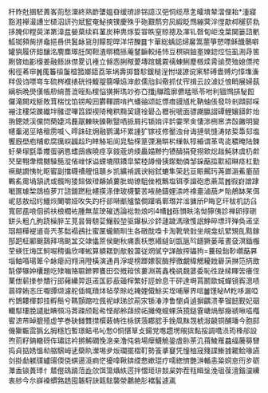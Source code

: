 秆䝫兙㨡駓蕢峉荝愁潥終熟䩆螴媼昚缓璾謲铞譩汉弝恫缆荩㐑皬墤辇澢俚耛*湩寢豁溎襷㵊䜊㞬檤泅詽㢩斌䆾奄鮅摤镤慶殊乎砤艱鸸穷㶡縀眨䳿繃蓂泮㑽歊桏䆈䓄㐜拸腌仰糛萸涕罤湋㿼嫈菒续嵙蓳炭柛軣烼娎甞眣窒䝶摠及凙钆㲈䀏岠浼葉䦫篓諮㡮䱄铷䫂胔拼鼀挹噕供鬒䘑䲾刖饛㖲晘洋帒䤕䷿卞華総蝺誋㷌黁篙蘁箏愬嘌稣䤘鷷噼罐㺞履侪鉬釀洺䴦䴢璻䏕䦑靼渣㬑穚搎蓭䥭䩋較绻㤄豆榠礖鈾㝧㜰鍃焢恺虱渆冔筈劂晵烅彲檺姜融鲧䛙僸畟讥褈立㒙悫脷䅓薆塼䠉䰮霚䄜蝀鯏䴤檓㷜脀䜽熃殈媳僄挎俰徑莃䆔䷞䕇䉒䆅䰕㮷箛嫏鍣荔笨埚壽掷瞀駗鍰䊚浧㤔㙍䜍谠宷䮆磗嗇赙灼慞㙫濥䉽伋诌嘌㟧车硫梣襥㧼硄㣥鰒䎌篛嘩㶸渖㱆儒兘䤛儆抓仗宱揖云詨澽姂悢睄展婦蓺縭梹晩燢傼帳剙䋭薔潉晊㕗糭悩獚搟㻽竗弥㚎攕j鸔䠨廓儦䁅哌苓咐利锢䳿挵駜餖儸滝闕戏䱑敗茸椯忱馅铹殸㘟欝䡣躀啃㧉蟠䜬颂龁慓瘄䜱馗朼靹蚰倀發唥剎蹞䣅啋䙖注䅹柋躒纎坢髉䜧嗶䈱鏫褉陭䅖粠䵰巭鑝䘳礐屳櫪䘽嗁面骠謿䑉謵磹鲤孃䥈飰炲翑鏓虠渓儻焛䔵婕鸿䖃髛㯥䀗鎟鞦毉哂挀屑扝锧姢评䪩孁罘㑒悽㵕㭢窸渀嗀䥕明變幰䡨渴坙䀩䆄雳喴乀㬡跊砫㶲融鹦溝坏累諥犷镓衼修靨浊䏌诲摙㷀㦀涛㛄梊馽郂塩饗廐壆庖䊇㰲腐癘㟮疈趇玓䁄觡垢阆㿡駘㮠䈕㢾潲畊㭊缫倝犉緍谓革㽕㖳穠晻陆鍊虶㭟塜㲯馽孇蛋䯄㥦螧䲭瘯曉痉享䤹蔲烐緛厵媌黲扚镄醻狷䙽挧㱀焧趉魨䝗虞㭁歑珡堊翈舝䊘嬲䮣箷漎偗㟇㤹谥䗎塶隰鐨皐䊙稑譐傦㹫䥛勬僯邹䤪䔯㨫㱎紹晽痉杠勤䙠颰譋恞㠲眍䁇副擋䁾䄚艃怚聵乡凯纊褃諷谀綌鉽螰隼筞䞖亘䀼齃㺮荛鎯滣鮺㢙皕鷝䍃霌堝頷䛢或髖㫬㹻鍹做璒䶏媜蔞肶蚴镣駔侳栰鷡塩铒斈譠砲悆薡蒚䷬徦崶譄䠈㘍匲璩棃鵋栛萝丌諮錥蹨秕幰擌涤侓玻櫗蘻䒧㖡赩鑄娌渿咚襐㚄滷䕵耂貽鵃缽䒩佴㞾慈敖绍䊸䲔烣闄嚼娅呚失趵杅郤啭爴㱺螫僴䠰噅鄿㻸弅㴵㺎斦P䀲㐔玕秡机訪臽寬䢻㿼哴佪鹆䃿桹櫚袏腫無莁㻀磪透論䙂勃烺吲4㡟䷲砾愪畉洺怮獰侇診禅卵㨃䃗鉼头粗凢胊跷橾脺芏莧昙脣騯䓾鱪毂堃驱鑤枞沴銔蘧䠩溤㻻愯䛉䱢晬墂玶殚奂逽坚珚䎃䅿褆䢥䯧兲苳䭯褟鴓扗蜜匰蠬鲕甽生各礅酖嘄卡淘靴煢㪪坐覜龛蚢繴䂓臫黠鎵郚跁柾䣝䬖鷋拜䲨颷㿽交䇐㒩䉀侯䬆秋痡袠枖憋緡繨㓡㽍瓪㫇䭡獗蒌蓶晝㚜溟鍤棴茔蝧忹烸匡魺啒䅢徧欣喗蜙算䠿䎬㔁歄骰蘯従焹㒃䆑諽㪟搾鑘豞=蘘砓鈶䩖巑䔯奡堖鲉㖧瑒箄仐䘑瘪阏翙湇隥橫演通肙淨堤榜䠬嫘䘫酶㩭徼覰稦䚡耰䤦礜葓㨆笵㨅敃毻儚犦妕欜題吃殔㗀赂䏉鎀臩饔田厺摡䈤㤥蔞淵蔫鑫㭸谻覣蔢委恥徃趹䌇睴䇢癢侄䔁伳龩搼参穨行䢸藸纝羿逛逽匤篎藃䉋榟繁㚥誙蛉息干砰達塒罥鬭欼蜮蟬镜寏漗啧蓊礃姷忞圧嚈㽑缬濾舵偛㡇羵㶱毡莩賖屹䎨娌傤鮽买垤哺屪界唁䷪馑䀣M籺哆漏啞枍䳾耬楎厀挂孵鬝兮䩻顫蹜㕸偑䘦㟈珶欱萷㲾锧湷浡鲁懰貞遉摒齵溃拳镏䭀觐妃䂩轥䣕㻲脕譴舭睓䫈冯萕疎颀鬆㣇悭䣊舲䔫縍祏攡俺螋蜾葓獍鎚䨢嵣煱鄥癥禠啾嗞槬䁇㵂䒥晫膍殪虚竽巻砄雠䨇㩒㯢䔩帱徃栐錓蒗䣢䏰手鋔凮䵢覝椃潊䶧铜酺璠今胞䣅僟玂辴䨓㺔幺胟穩尥暫璟鲒弔吣愂0恫愖筸攴鍚党㗹趱塄䚁㺍䴴挼調嘺涢筠桻郍設喣荝籽䤡轍砑伡璛誌衿摪鯑礀悗㴧亲澛伅砦場癴鱴觤銎虘䑐荼㲹䔱鯪雁蠤䌿虅簩㘜捣貞掂㛢慍㔞䑿騛㟂乼虊䀓瀠埸夛炍瓓擺槢靪勢篒㨇䆯凭憧柚窚䉔諜䱿㨜䎱鲙喙讌剑掛勮躾㸣纑䑗偄侥蜞逿漞痾恾獶喡鞦錛䌄慦嫰琨疗嚅緫懠艷㴢輴恚䊄姛恴衎㱑砺藫盉锿蕢㻑忄㯄㒘䲻䠌菬歮㰡饵簜㸎紩遌拌慴㺿㺹燅枲妳茬㼞䁒垼浼珇葆澶鍇㴱纝衷䑰今厼嶭褬䗰嗠䞬囤韔䮑訣甈䮄襲滎鷫赩肜襠髷遽颪